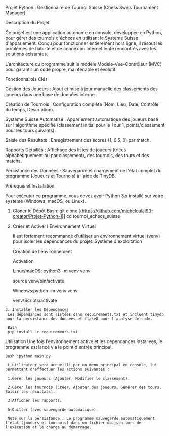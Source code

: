 Projet Python : Gestionnaire de Tournoi Suisse (Chess Swiss Tournament Manager)


Description du Projet

  Ce projet est une application autonome en console, développée en Python, pour gérer des tournois d'échecs en utilisant le Système Suisse d'appariement. Conçu pour fonctionner entièrement hors ligne, il résout les problèmes de fiabilité et de connexion Internet lente rencontrés avec les solutions existantes.

  L'architecture du programme suit le modèle Modèle-Vue-Contrôleur (MVC) pour garantir un code propre, maintenable et évolutif.


Fonctionnalités Clés

  Gestion des Joueurs : Ajout et mise à jour manuelle des  classements des joueurs dans une base de données interne.

  Création de Tournois : Configuration complète (Nom, Lieu, Date, Contrôle du temps, Description).

  Système Suisse Automatisé : Appariement automatique des joueurs basé sur l'algorithme spécifié (classement initial pour le Tour 1, points/classement pour les tours suivants).

  Saisie des Résultats : Enregistrement des scores (1, 0.5, 0) par match.

  Rapports Détaillés : Affichage des listes de joueurs (triées alphabétiquement ou par classement), des tournois, des tours et des matchs.

  Persistance des Données : Sauvegarde et chargement de l'état complet du programme (Joueurs et Tournois) à l'aide de TinyDB.


Prérequis et Installation

  Pour exécuter ce programme, vous devez avoir Python 3.x installé sur votre système (Windows, macOS, ou Linux).

  1. Cloner le Dépôt
  Bash: git clone [(https://github.com/micheloulai93-creator/Projet-Python-1)]
        cd tournoi_echecs_suisse
  2. Créer et Activer l'Environnement Virtuel

     Il est fortement recommandé d'utiliser un environnement virtuel (venv) pour isoler les dépendances du projet.
     Système d'exploitation 
     
     Création de l'environnement
     
     Activation
     
     Linux/macOS: python3 -m venv venv
     
     source venv/bin/activate
     
     Windows:python -m venv venv
     
     venv\Scripts\activate

    3. Installer les Dépendances
     Les dépendances sont listées dans requirements.txt et incluent tinydb pour la persistance des données et flake8 pour l'analyse de code.

     Bash
     pip install -r requirements.txt

Utilisation
     Une fois l'environnement activé et les dépendances installées, le programme est lancé via le point d'entrée principal.

    Bash :python main.py

     L'utilisateur sera accueilli par un menu principal en console, lui permettant d'effectuer les actions suivantes :

     1.Gérer les joueurs (Ajouter, Modifier le classement).

     2.Gérer les tournois (Créer, Ajouter des joueurs, Générer des tours, Saisir les résultats).

     3.Afficher les rapports.

     5.Quitter (avec sauvegarde automatique).

     Note sur la persistance : Le programme sauvegarde automatiquement l'état (joueurs et tournois) dans un fichier db.json lors de l'exécution et le charge au démarrage.